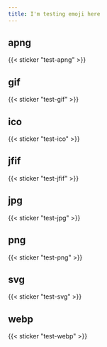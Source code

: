 ```yaml
---
title: I'm testing emoji here
---
```


## apng 
{{< sticker "test-apng" >}}

## gif
{{< sticker "test-gif" >}}

## ico
{{< sticker "test-ico" >}}

## jfif
{{< sticker "test-jfif" >}}

## jpg
{{< sticker "test-jpg" >}}

## png
{{< sticker "test-png" >}}

## svg
{{< sticker "test-svg" >}}

## webp
{{< sticker "test-webp" >}}
